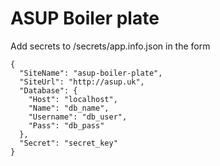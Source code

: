 # ASUP Boiler plate

Add secrets to /secrets/app.info.json in the form

```
{
  "SiteName": "asup-boiler-plate",
  "SiteUrl": "http://asup.uk",
  "Database": {
    "Host": "localhost",
    "Name": "db_name",
    "Username": "db_user",
    "Pass": "db_pass"
  },
  "Secret": "secret_key"
}
```
